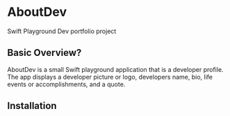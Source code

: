# AboutDev

 Swift Playground Dev portfolio project
 
 ## Basic Overview?
 
 AboutDev is a small Swift playground application that is a developer profile. The app displays a developer picture or logo, developers name, bio, life events or accomplishments, and a quote.
 
 ## Installation
